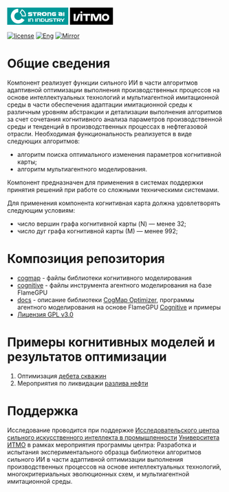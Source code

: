 [![SAI](https://github.com/ITMO-NSS-team/open-source-ops/blob/master/badges/SAI_badge_flat.svg)](https://sai.itmo.ru/)
[![ITMO](https://github.com/ITMO-NSS-team/open-source-ops/blob/master/badges/ITMO_badge_flat_rus.svg)](https://en.itmo.ru/en/)

[![license](https://img.shields.io/github/license/compayser/cogmapoptimizer)](https://github.com/compayser/cogmapoptimizer/blob/main/LICENSE.md)
[![Eng](https://img.shields.io/badge/lang-en-red.svg)](/README_en.md)
[![Mirror](https://camo.githubusercontent.com/9bd7b8c5b418f1364e72110a83629772729b29e8f3393b6c86bff237a6b784f6/68747470733a2f2f62616467656e2e6e65742f62616467652f6769746c61622f6d6972726f722f6f72616e67653f69636f6e3d6769746c6162)](https://gitlab.actcognitive.org/itmo-sai-code/cogmapoptimizer)

# Общие сведения #

Компонент реализует функции сильного ИИ в части алгоритмов адаптивной оптимизации выполнения производственных 
процессов на основе интеллектуальных технологий и мультиагентной имитационной среды в части обеспечения адаптации
имитационной среды к различным уровням абстракции и детализации выполнения алгоритмов за счет сочетания когнитивного 
анализа параметров производственной среды и тенденций в производственных процессах в нефтегазовой отрасли.
Необходимая функциональность реализуется в виде следующих алгоритмов:
* алгоритм поиска оптимального изменения параметров когнитивной карты;
* алгоритм мультиагентного моделирования.

Компонент предназначен для применения в системах поддержки принятия решений при работе со сложными техническими системами.

Для применения компонента когнитивная карта должна удовлетворять следующим условиям:
* число вершин графа когнитивной карты (N) — менее 32;
* число дуг графа когнитивной карты (М) — менее 992;

# Композиция репозитория #

* [cogmap](cogmap) - файлы библиотеки когнитивного моделирования
* [cognitive](cognitive) - файлы инструмента агентного моделирования на базе FlameGPU
* [docs](docs) - описание библиотеки [CogMap Optimizer](docs/cogmap.md), программы агентного моделирования на основе 
FlameGPU [Cognitive](docs/cognitive.md) и примеры
* [Лицензия GPL v3.0](LICENSE.md)

# Примеры когнитивных моделей и результатов оптимизации #
1. Оптимизация [дебета скважин](docs/example1/Control_example_1_ReadMe.md)
2. Мероприятия по ликвидации [разлива нефти](docs/example2/Control_example_2_ReadMe.md)
 
# Поддержка #
Исследование проводится при поддержке [Исследовательского центра сильного искусственного интеллекта в промышленности](https://sai.itmo.ru/) [Университета ИТМО](https://itmo.ru) в рамках мероприятия программы центра: Разработка и испытания экспериментального образца библиотеки алгоритмов сильного ИИ в части адаптивной оптимизации выполнения производственных процессов на основе интеллектуальных технологий, многокритериальных эволюционных схем, и мультиагентной имитационной среды.